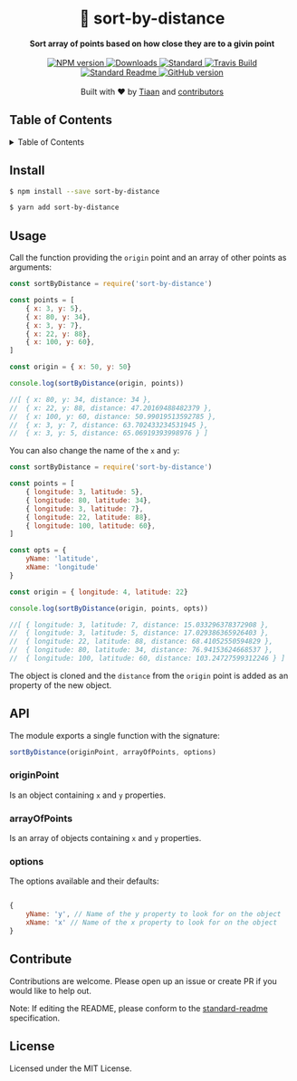 <h1 align="center">🚶 sort-by-distance</h1>
<div align="center">
  <strong>Sort array of points based on how close they are to a givin point</strong>
</div>
<br>
<div align="center">
    <a href="https://npmjs.org/package/sort-by-distance">
      <img src="https://img.shields.io/npm/v/sort-by-distance.svg?style=flat-square" alt="NPM version" />
    </a>
    <a href="https://npmjs.org/package/sort-by-distance">
    <img src="https://img.shields.io/npm/dm/sort-by-distance.svg?style=flat-square" alt="Downloads" />
    </a>
    <a href="https://github.com/feross/standard">
      <img src="https://img.shields.io/badge/code%20style-standard-brightgreen.svg?style=flat-square" alt="Standard" />
    </a>
    <a href="https://travis-ci.org/tiaanduplessis/sort-by-distance">
      <img src="https://img.shields.io/travis/tiaanduplessis/sort-by-distance/master.svg?style=flat-square" alt="Travis Build" />
    </a>
    <a href="https://github.com/RichardLitt/standard-readme)">
      <img src="https://img.shields.io/badge/standard--readme-OK-green.svg?style=flat-square" alt="Standard Readme" />
    </a>
    <a href="https://badge.fury.io/gh/tiaanduplessis%2Fsort-by-distance">
      <img src="https://badge.fury.io/gh/tiaanduplessis%2Fsort-by-distance.svg?style=flat-square" alt="GitHub version" />
   </a>
</div>
<br>
<div align="center">
  Built with ❤︎ by <a href="tiaanduplessis.co.za">Tiaan</a> and <a href="https://github.com/tiaanduplessis/sort-by-distance/graphs/contributors">contributors</a>
</div>

<h2>Table of Contents</h2>
<details>
  <summary>Table of Contents</summary>
  <li><a href="#install">Install</a></li>
  <li><a href="#usage">Usage</a></li>
  <li><a href="#api">API</a></li>
  <li><a href="#contribute">Contribute</a></li>
  <li><a href="#license">License</a></li>
</details>


## Install

```sh
$ npm install --save sort-by-distance
```

```sh
$ yarn add sort-by-distance
```

## Usage

Call the function providing the `origin` point and an array of other points as arguments:

```js
const sortByDistance = require('sort-by-distance')

const points = [
	{ x: 3, y: 5},
	{ x: 80, y: 34},
	{ x: 3, y: 7},
	{ x: 22, y: 88},
	{ x: 100, y: 60},
]

const origin = { x: 50, y: 50}

console.log(sortByDistance(origin, points))

//[ { x: 80, y: 34, distance: 34 },
//  { x: 22, y: 88, distance: 47.20169488482379 },
//  { x: 100, y: 60, distance: 50.99019513592785 },
//  { x: 3, y: 7, distance: 63.702433234531945 },
//  { x: 3, y: 5, distance: 65.06919393998976 } ]

```

You can also change the name of the `x` and `y`:


```js
const sortByDistance = require('sort-by-distance')

const points = [
	{ longitude: 3, latitude: 5},
	{ longitude: 80, latitude: 34},
	{ longitude: 3, latitude: 7},
	{ longitude: 22, latitude: 88},
	{ longitude: 100, latitude: 60},
]

const opts = {
	yName: 'latitude',
	xName: 'longitude'
}

const origin = { longitude: 4, latitude: 22}

console.log(sortByDistance(origin, points, opts))

//[ { longitude: 3, latitude: 7, distance: 15.033296378372908 },
//  { longitude: 3, latitude: 5, distance: 17.029386365926403 },
//  { longitude: 22, latitude: 88, distance: 68.41052550594829 },
//  { longitude: 80, latitude: 34, distance: 76.94153624668537 },
//  { longitude: 100, latitude: 60, distance: 103.24727599312246 } ]

```

The object is cloned and the `distance` from the `origin` point is added as an property of the new object.

## API

The module exports a single function with the signature:
```js
sortByDistance(originPoint, arrayOfPoints, options)
```

### originPoint

Is an object containing `x` and `y` properties.

### arrayOfPoints

Is an array of objects containing `x` and `y` properties.

### options

The options available and their defaults:

```js

{
	yName: 'y', // Name of the y property to look for on the object
	xName: 'x' // Name of the x property to look for on the object
}

```

## Contribute

Contributions are welcome. Please open up an issue or create PR if you would like to help out.

Note: If editing the README, please conform to the [standard-readme](https://github.com/RichardLitt/standard-readme) specification.

## License

Licensed under the MIT License.
